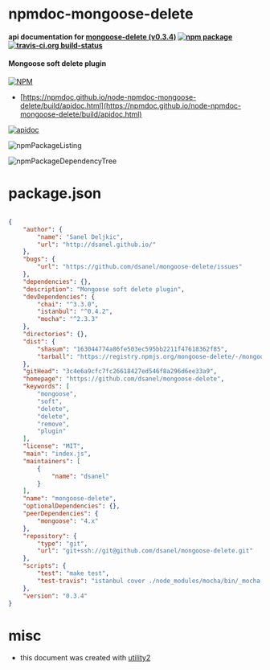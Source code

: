 # npmdoc-mongoose-delete

#### api documentation for  [mongoose-delete (v0.3.4)](https://github.com/dsanel/mongoose-delete)  [![npm package](https://img.shields.io/npm/v/npmdoc-mongoose-delete.svg?style=flat-square)](https://www.npmjs.org/package/npmdoc-mongoose-delete) [![travis-ci.org build-status](https://api.travis-ci.org/npmdoc/node-npmdoc-mongoose-delete.svg)](https://travis-ci.org/npmdoc/node-npmdoc-mongoose-delete)

#### Mongoose soft delete plugin

[![NPM](https://nodei.co/npm/mongoose-delete.png?downloads=true&downloadRank=true&stars=true)](https://www.npmjs.com/package/mongoose-delete)

- [https://npmdoc.github.io/node-npmdoc-mongoose-delete/build/apidoc.html](https://npmdoc.github.io/node-npmdoc-mongoose-delete/build/apidoc.html)

[![apidoc](https://npmdoc.github.io/node-npmdoc-mongoose-delete/build/screenCapture.buildCi.browser.%252Ftmp%252Fbuild%252Fapidoc.html.png)](https://npmdoc.github.io/node-npmdoc-mongoose-delete/build/apidoc.html)

![npmPackageListing](https://npmdoc.github.io/node-npmdoc-mongoose-delete/build/screenCapture.npmPackageListing.svg)

![npmPackageDependencyTree](https://npmdoc.github.io/node-npmdoc-mongoose-delete/build/screenCapture.npmPackageDependencyTree.svg)



# package.json

```json

{
    "author": {
        "name": "Sanel Deljkic",
        "url": "http://dsanel.github.io/"
    },
    "bugs": {
        "url": "https://github.com/dsanel/mongoose-delete/issues"
    },
    "dependencies": {},
    "description": "Mongoose soft delete plugin",
    "devDependencies": {
        "chai": "^3.3.0",
        "istanbul": "^0.4.2",
        "mocha": "^2.3.3"
    },
    "directories": {},
    "dist": {
        "shasum": "163044774a86fe503ec595bb2211f47618362f85",
        "tarball": "https://registry.npmjs.org/mongoose-delete/-/mongoose-delete-0.3.4.tgz"
    },
    "gitHead": "3c4e6a9cfc7fc26618427ed546f8a296d6ee33a9",
    "homepage": "https://github.com/dsanel/mongoose-delete",
    "keywords": [
        "mongoose",
        "soft",
        "delete",
        "delete",
        "remove",
        "plugin"
    ],
    "license": "MIT",
    "main": "index.js",
    "maintainers": [
        {
            "name": "dsanel"
        }
    ],
    "name": "mongoose-delete",
    "optionalDependencies": {},
    "peerDependencies": {
        "mongoose": "4.x"
    },
    "repository": {
        "type": "git",
        "url": "git+ssh://git@github.com/dsanel/mongoose-delete.git"
    },
    "scripts": {
        "test": "make test",
        "test-travis": "istanbul cover ./node_modules/mocha/bin/_mocha -- -R spec ./test/*"
    },
    "version": "0.3.4"
}
```



# misc
- this document was created with [utility2](https://github.com/kaizhu256/node-utility2)
